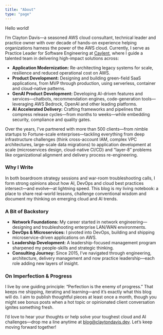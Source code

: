 ```yaml
---
title: "About"
type: "page"
---
```


Hello world!

I’m Clayton Davis—a seasoned AWS cloud consultant, technical leader and practice owner with over decade of hands-on experience helping organizations harness the power of the AWS cloud. Currently, I serve as Practice Leader for Software Engineering at [Caylent](https://caylent.com/), where I guide a talented team in delivering high-impact solutions across:

- **Application Modernization:** Re-architecting legacy systems for scale, resilience and reduced operational cost on AWS.  
- **Product Development:** Designing and building green-field SaaS applications, from MVP through production, using serverless, container and cloud-native patterns.  
- **GenAI Product Development:** Developing AI-driven features and services—chatbots, recommendation engines, code-generation tools—leveraging AWS Bedrock, OpenAI and other leading platforms.  
- **AI Accelerated Delivery:** Crafting frameworks and pipelines that compress release cycles—from months to weeks—while embedding security, compliance and quality gates.

Over the years, I’ve partnered with more than 500 clients—from nimble startups to Fortune-scale enterprises—tackling everything from deep infrastructure challenges (think cross-account IAM, complex VPC architectures, large-scale data migrations) to application development at scale (microservices design, cloud-native CI/CD) and “layer-8” problems like organizational alignment and delivery process re-engineering.  

### Why I Write 

In both boardroom strategy sessions and war-room troubleshooting calls, I form strong opinions about how AI, DevOps and cloud best practices intersect—and evolve—at lightning speed. This blog is my living notebook: a place to share real-world lessons, challenge conventional wisdom and document my thinking on emerging cloud and AI trends.

### A Bit of Backstory  

- **Network Foundations:** My career started in network engineering—designing and troubleshooting enterprise LAN/WAN environments.  
- **DevOps & Microservices:** I pivoted into DevOps, building and shipping microservice-driven applications on AWS.  
- **Leadership Development:** A leadership-focused management program sharpened my people-skills and strategic thinking.  
- **Consulting Journey:** Since 2015, I’ve navigated through engineering, architecture, delivery management and now practice leadership—each role adding new layers of insight.

### On Imperfection & Progress  
I live by one guiding principle: “Perfection is the enemy of progress.” That keeps me shipping, iterating and learning—and it’s exactly what this blog will do. I aim to publish thoughtful pieces at least once a month, though you might see bonus posts when a hot topic or opinionated client conversation ignites something fresh.

I’d love to hear your thoughts or help solve your toughest cloud and AI challenges—drop me a line anytime at [blog@claytondavis.dev](mailto:blog@claytondavis.dev). Let’s keep moving forward together!  

